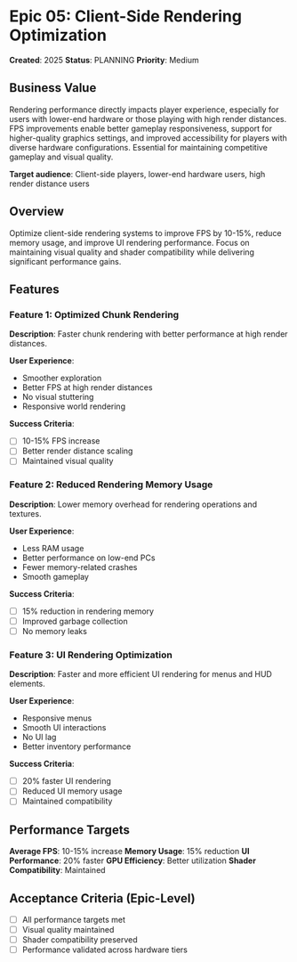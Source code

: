# Epic 05: Client-Side Rendering Optimization

**Created**: 2025
**Status**: PLANNING
**Priority**: Medium

## Business Value

Rendering performance directly impacts player experience, especially for users with lower-end hardware or those playing with high render distances. FPS improvements enable better gameplay responsiveness, support for higher-quality graphics settings, and improved accessibility for players with diverse hardware configurations. Essential for maintaining competitive gameplay and visual quality.

**Target audience**: Client-side players, lower-end hardware users, high render distance users

## Overview

Optimize client-side rendering systems to improve FPS by 10-15%, reduce memory usage, and improve UI rendering performance. Focus on maintaining visual quality and shader compatibility while delivering significant performance gains.

## Features

### Feature 1: Optimized Chunk Rendering
**Description**: Faster chunk rendering with better performance at high render distances.

**User Experience**:
- Smoother exploration
- Better FPS at high render distances
- No visual stuttering
- Responsive world rendering

**Success Criteria**:
- [ ] 10-15% FPS increase
- [ ] Better render distance scaling
- [ ] Maintained visual quality

### Feature 2: Reduced Rendering Memory Usage
**Description**: Lower memory overhead for rendering operations and textures.

**User Experience**:
- Less RAM usage
- Better performance on low-end PCs
- Fewer memory-related crashes
- Smooth gameplay

**Success Criteria**:
- [ ] 15% reduction in rendering memory
- [ ] Improved garbage collection
- [ ] No memory leaks

### Feature 3: UI Rendering Optimization
**Description**: Faster and more efficient UI rendering for menus and HUD elements.

**User Experience**:
- Responsive menus
- Smooth UI interactions
- No UI lag
- Better inventory performance

**Success Criteria**:
- [ ] 20% faster UI rendering
- [ ] Reduced UI memory usage
- [ ] Maintained compatibility

## Performance Targets

**Average FPS**: 10-15% increase
**Memory Usage**: 15% reduction
**UI Performance**: 20% faster
**GPU Efficiency**: Better utilization
**Shader Compatibility**: Maintained

## Acceptance Criteria (Epic-Level)

- [ ] All performance targets met
- [ ] Visual quality maintained
- [ ] Shader compatibility preserved
- [ ] Performance validated across hardware tiers
